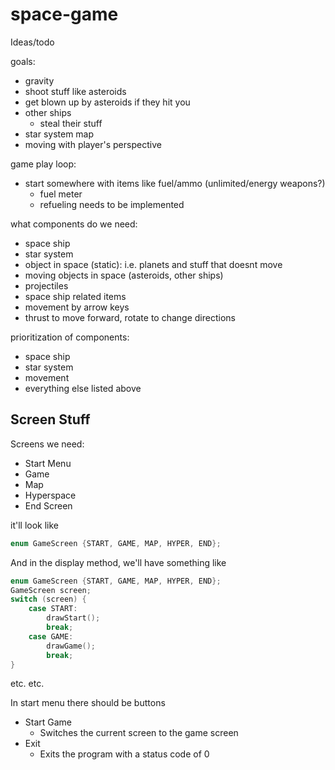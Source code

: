 # space-game

Ideas/todo

goals:
* gravity
* shoot stuff like asteroids
* get blown up by asteroids if they hit you
* other ships
  * steal their stuff
* star system map
* moving with player's perspective


game play loop:
* start somewhere with items like fuel/ammo (unlimited/energy weapons?)
  * fuel meter
  * refueling needs to be implemented


what components do we need:
* space ship
* star system
* object in space (static): i.e. planets and stuff that doesnt move
* moving objects in space (asteroids, other ships)
* projectiles
* space ship related items
* movement by arrow keys
* thrust to move forward, rotate to change directions

prioritization of components:
* space ship
* star system
* movement
* everything else listed above




## Screen Stuff
Screens we need:
* Start Menu
* Game
* Map
* Hyperspace
* End Screen

it'll look like
```objectivec
enum GameScreen {START, GAME, MAP, HYPER, END};
```
And in the display method, we'll have something like
```objectivec
enum GameScreen {START, GAME, MAP, HYPER, END};
GameScreen screen;
switch (screen) {
    case START:
        drawStart();
        break;
    case GAME:
        drawGame();
        break;
}
```
etc. etc.

In start menu there should be buttons
* Start Game
    * Switches the current screen to the game screen
* Exit
    * Exits the program with a status code of 0